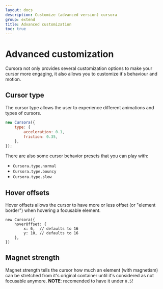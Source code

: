 ```yaml
---
layout: docs
description: Customize (advanced version) cursora
group: extend
title: Advanced customization
toc: true
---
```


# Advanced customization

Cursora not only provides several customization options to make your cursor more engaging, it also allows you to customize it's behaviour and motion.

## Cursor type

The cursor type allows the user to experience different animations and types of cursors.

```javascript
new Cursora({
    type: {
        acceleration: 0.1,
        friction: 0.35,
    },
});
```

There are also some cursor behavior presets that you can play with:

* `Cursora.type.normal`
* `Cursora.type.bouncy`
* `Cursora.type.slow`

## Hover offsets

Hover offsets allows the cursor to have more or less offset (or "element border") when hovering a focusable element.

```
new Cursora({
    hoverOffset: {
        x: 6,  // defaults to 16
        y: 10, // defaults to 16
    },
})
```

## Magnet strength

Magnet strength tells the cursor how much an element (with magnetism) can be stretched from it's original container until it's considered as not focusable anymore. **NOTE**: recomended to have it under `0.5`!